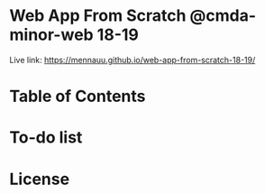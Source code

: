 # Web App From Scratch @cmda-minor-web 18-19

<!-- Add a link to your live demo in Github Pages 🌐-->
Live link: https://mennauu.github.io/web-app-from-scratch-18-19/

<!-- ☝️ replace this description with a description of your own work -->

<!-- Add a nice image here at the end of the week, showing off your shiny frontend 📸 -->

<!-- Maybe a table of contents here? 📚 -->
# Table of Contents

<!-- How about a section that describes how to install this project? 🤓 -->

<!-- ...but how does one use this project? What are its features 🤔 -->

<!-- What external data source is featured in your project and what are its properties 🌠 -->

<!-- Maybe a checklist of done stuff and stuff still on your wishlist? ✅ -->
# To-do list

<!-- How about a license here? 📜 (or is it a licence?) 🤷 -->
# License 
